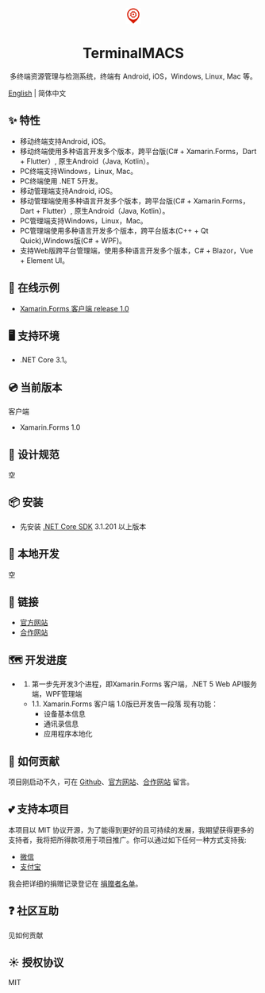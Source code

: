 <p align="center">
  <a href="https://terminalmacs.com">
    <img src="./docs/imgs/logo.png">
  </a>
</p>

<h1 align="center">TerminalMACS</h1>

<div align="center">

多终端资源管理与检测系统，终端有 Android, iOS，Windows, Linux, Mac 等。

</div>

[English](./README.md) | 简体中文

## ✨ 特性

- 移动终端支持Android, iOS。
- 移动终端使用多种语言开发多个版本，跨平台版(C# + Xamarin.Forms，Dart + Flutter）, 原生Android（Java, Kotlin）。
- PC终端支持Windows，Linux, Mac。
- PC终端使用 .NET 5开发。
- 移动管理端支持Android, iOS。
- 移动管理端使用多种语言开发多个版本，跨平台版(C# + Xamarin.Forms，Dart + Flutter）, 原生Android（Java, Kotlin）。
- PC管理端支持Windows，Linux，Mac。
- PC管理端使用多种语言开发多个版本，跨平台版本(C++ + Qt Quick),Windows版(C# + WPF)。
- 支持Web版跨平台管理端，使用多种语言开发多个版本，C# + Blazor，Vue + Element UI。

## 🌈 在线示例

- [Xamarin.Forms 客户端 release 1.0](https://terminalmacs.com/terminalmacs-clients-app-android-2)

## 🖥 支持环境

- .NET Core 3.1。

## 💿 当前版本

客户端
- Xamarin.Forms 1.0

## 🎨 设计规范

空

## 📦 安装

- 先安装 [.NET Core SDK](https://dotnet.microsoft.com/download/dotnet-core/3.1) 3.1.201 以上版本

## 🔨 本地开发

空

## 🔗 链接

- [官方网站](https://terminalmacs.com)
- [合作网站](https://dotnet9.com)

## 🗺 开发进度

- 1. 第一步先开发3个进程，即Xamarin.Forms 客户端，.NET 5 Web API服务端，WPF管理端
  - 1.1. Xamarin.Forms 客户端 1.0版已开发告一段落
  现有功能：
    - 设备基本信息
    - 通讯录信息
    - 应用程序本地化

## 🤝 如何贡献

项目刚启动不久，可在 [Github](https://github.com/dotnet9/TerminalMACS/issues)、[官方网站](https://terminalmacs.com)、[合作网站](https://dotnet9.com) 留言。

## 💕 支持本项目

本项目以 MIT 协议开源，为了能得到更好的且可持续的发展，我期望获得更多的支持者，我将把所得款项用于项目推广。你可以通过如下任何一种方式支持我:

- [微信](https://img.dotnet9.com/dotnet9_wechatpay.png)
- [支付宝](https://img.dotnet9.com/dotnet9_alipay.jpg)

我会把详细的捐赠记录登记在 [捐赠者名单](https://terminalmacs.com/sponsorship-and-support)。

## ❓ 社区互助

见如何贡献

## ☀️ 授权协议

MIT